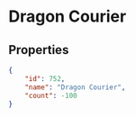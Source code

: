 # Dragon Courier

<no description available>

## Properties

```json
{
    "id": 752,
    "name": "Dragon Courier",
    "count": -100
}
```

